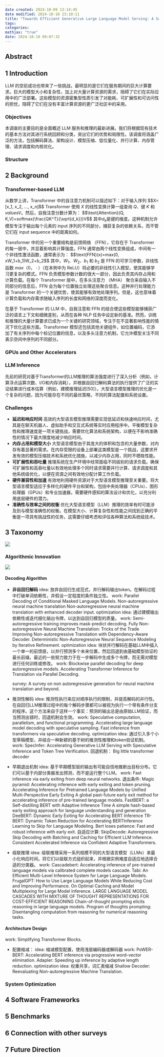 ```yaml
---
date created: 2024-10-09 13:14:45
date modified: 2024-10-10 23:10:11
title: "Towards Efficient Generative Large Language Model Serving: A Survey from Algorithms to Systems"
tags: 
categories: 
mathjax: "true"
date: 2024-10-10 09:07:32
---
```

## Abstract



## 1 Introduction

LLM 的空前成功也带来了一些挑战，最明显的是它们在服务期间的巨大计算要求。巨大的模型大小和复杂性，加上对大量计算资源的需求，阻碍了它们在实际应用中的广泛部署。这些模型的资源密集型性质引发了对能耗、可扩展性和可访问性的担忧，阻碍了它们在没有丰富计算资源的更广泛社区中的采用。
### Objectives
本调查的主要目的是全面概述 LLM 服务和推理的最新进展。我们将根据现有技术的基本方法对其进行系统回顾和分类，突出它们的优势和局限性。该调查将涵盖广泛的方法，包括解码算法、架构设计、模型压缩、低位量化、并行计算、内存管理、请求调度和内核优化。
### Structure
## 2 Background
### Transformer-based LLM

从数学上讲，Transformer 中的自注意力机制可以描述如下：对于输入序列
\$\$X=[x_1, x_2, ..., x_n]\$\$
Transformer 使用 $X$ 的线性变换计算一组查询 $Q$、键 $K$ 和 $valuesV$。然后，自我注意分数计算为：
\$\$\text{Attention}(Q, K,V)=softmax(\frac{QK^T}{\sqrt{d_k}})V\$\$
其中$d_k$是键的维度。这种机制允许模型专注于输出每个元素的 input 序列的不同部分，捕获复杂的依赖关系，而不管它们在 input sequence 中的距离如何。

Transformer 中的另一个重要结构是前馈网络 （FFN），它存在于 Transformer 的每一层中，并显着影响其计算强度。FFN 通常由两个线性变换组成，中间有一个非线性激活函数，通常表示为：
\$\$\text{FFN}(x)=max(0, xW_1+b_1)W_2+b_2\$\$
其中，$W_1$、$W_2$、$b_1$ 和 $b_2$ 是 FFN 的可学习参数，非线性函数 $max（0，·）$（在本例中为 ReLU）将必要的非线性引入模型，使其能够学习更复杂的模式。FFN 负责模型参数计数的很大一部分，因此负责其内存占用和计算负载。在每个 Transformer 层中，在多头注意力 （MHA） 聚合来自输入不同部分的信息后，FFN 会为每个位置独立处理这些聚合信息。这种并行处理能力是 Transformer 的一个关键优势，使其能够有效地处理序列。但是，这也意味着计算负载和内存需求随输入序列的长度和网络的深度而变化。

在基于 Transformer 的 LLM 中，自我注意和 FFN 的结合使这些模型能够捕获广泛的语言上下文和细微差别，从而在各种 NLP 任务中设定新的基准。然而，训练和推理的大量计算要求已成为一个关键的研究领域，专注于在不显著影响性能的情况下优化这些方面。Transformer 模型还包括其他关键组件，如位置编码，它添加了有关序列中每个标记位置的信息，以及多头注意力机制，它允许模型关注不同表示空间中序列的不同部分。
### GPUs and Other Accelerators
### LLM Inference

先前的研究对基于Transformer的LLM推理的算法强度进行了深入分析（例如，计算浮点运算次数、I/O和内存消耗），并根据自回归解码算法的执行提供了广泛的实证结果进行成本估算（例如，建模推理延迟[50]）。大型语言模型推理的优化是一个复杂的问题，因为可能存在不同的最优策略，不同的算法配置和系统设置。
### Challenges

- **延迟和响应时间**
	高效的大型语言模型推理需要实现低延迟和快速响应时间，尤其是在聊天机器人、虚拟助手和交互式系统等实时应用程序中。平衡模型复杂性和推理速度是一项关键挑战，需要优化算法和系统架构，以便在不影响准确性的情况下最大限度地减少响应时间。
- **内存占用和模型大小**
	大型语言模型由于其庞大的体积和包含的大量参数，对内存有着显著的需求。在内存受限的设备上部署这类模型是一个挑战，这要求开发有效的模型压缩技术和系统优化措施，以减少内存占用，同时不牺牲性能。
- **可扩展性和吞吐量**
	推理系统在生产环境中经常面临不同级别的请求负载。确保可扩展性和高吞吐量以有效地处理多个同时请求需要并行计算、请求调度和其他系统级优化，以便在资源之间有效地分配计算工作负载。
- **硬件兼容性和加速**
	有效地利用硬件资源对于大型语言模型推理至关重要。将大型语言模型适应于多样化的硬件平台和架构，包括中央处理器（CPUs）、图形处理器（GPUs）和专业加速器，需要硬件感知的算法设计和优化，以充分利用底层硬件的潜力。
-   **准确性与效率之间的权衡**
	优化大型语言模型（LLM）推理的效率有时可能涉及到与模型准确性的权衡。在模型大小、计算复杂性和性能之间找到正确的平衡是一项具有挑战性的任务，这需要仔细考虑和评估各种算法和系统级技术。
## 3 Taxonomy
![](https://github.com/amor-mio-de-mi-vida/picx-images-hosting/raw/master/paper/Pasted-image-20241009150811.58hcqf64j1.webp)
### Algorithmic Innovation
![](https://github.com/amor-mio-de-mi-vida/picx-images-hosting/raw/master/paper/Pasted-image-20241009151413.4jo36eilim.webp)
#### Decoding Algorithm
- **非自回归解码**
	idea: 放弃自回归生成范式，并行解码输出token。在解码过程中打破单词依赖性，并假设一定程度的条件独立性。
	work: 
		Parallel Decoding of Conditional Masked Language Models.
		Non-autoregressive neural machine translation
		Non-autoregressive neural machine translation with enhanced decoder input.
	optimization idea: 通过建模输出依赖性或迭代细化输出令牌，以达到自回归模型的质量。
	work: 
		Semi-autoregressive training improves mask-predict decoding.
		Fully Non-autoregressive Neural Machine Translation: Tricks of the Trade
		Improving Non-autoregressive Translation with Dependency-Aware Decoder.
		Deterministic Non-Autoregressive Neural Sequence Modeling by Iterative Refinement.
	optimization idea: 块状并行解码在基础LLM中插入一个单一的前馈层，以并行预测多个未来位置，然后回退到由基础模型验证的最长前缀。最近的一些努力致力于在一步解码中生成多个令牌，而无需对模型进行任何训练或修改。
	work: 
		Blockwise parallel decoding for deep autoregressive models.
		Accelerating Transformer Inference for Translation via Parallel Decoding.
		
	survey:
		A survey on non autoregressive generation for neural machine translation and beyond.

- 推测性解码
	idea: 推测性执行来应对顺序执行的限制，并提高解码的并行性。在自回归LLM推理过程中的每个解码步骤都可以被视为执行一个带有条件分支的程序。这个方法来自于这样一个事实：预测的输出总是由原始LLM验证，而当预测出错时，回退机制会生效。
	work:
		Speculative computation, parallelism, and functional programming.
		Accelerating large language model decoding with speculative sampling.
		Fast inference from transformers via speculative decoding.
	optimization idea: 通过引入多个小型草稿模型，并结合一种新颖的基于树的推测性推理和token验证机制。
	work: 
		SpecInfer: Accelerating Generative LLM Serving with Speculative Inference and Token Tree Verification.
	回退机制：
		Big little transformer decoder

- 早期退出机制
	idea: 基于早期模型层的输出有可能自信地推断出目标分布。它们可以基于内部分类器发出预测，而不是运行整个LLM。
	work: 
		Fast inference via early exiting from deep neural networks.
	退出条件:
		Magic pyramid: Accelerating inference with early exiting and token pruning.
		Accelerating Inference for Pretrained Language Models by Unified Multi-Perspective Early Exiting
		A global past-future early exit method for accelerating inference of pre-trained language models.
		FastBERT: a Self-distilling BERT with Adaptive Inference Time
		A simple hash-based early exiting approach for language understanding and generation
		DeeBERT: Dynamic Early Exiting for Accelerating BERT Inference
		TR-BERT: Dynamic Token Reduction for Accelerating BERTInference
		Learning to Skip for Language Modeling.
		Bert loses patience: Fast and robust inference with early exit.
	自适应计算:
		SkipDecode: Autoregressive Skip Decoding with Batching and Caching for Efficient LLM Inference.
		Consistent Accelerated Inference via Confident Adaptive Transformers.

- 级联推理
	idea: 级联推理采用一系列规模不同的大型语言模型（LLMs）来最小化响应时间。将它们以级联方式组织起来，并根据实例难度自适应地选择合适的分类器。
	work: 
		Cascadebert: Accelerating inference of pre-trained language models via calibrated complete models cascade.
		Tabi: An Efficient Multi-Level Inference System for Large Language Models.
		FrugalGPT: How to Use Large Language Models While Reducing Cost and Improving Performance.
		On Optimal Caching and Model Multiplexing for Large Model Inference.
		LARGE LANGUAGE MODEL CASCADES WITH MIXTURE OF THOUGHT REPRESENTATIONS FOR COST-EFFICIENT REASONING
		Chain-of-thought prompting elicits reasoning in large language models.
		Program of thoughts prompting: Disentangling computation from reasoning for numerical reasoning tasks.
#### Architecture Design
work: Simplifying Transformer Blocks.
- 配置缩减：
	idea: 缩减模型配置，使用浅层编码器或解码器
	work:
		PoWER-BERT: Accelerating BERT inference via progressive word-vector elimination.
		Adapler: Speeding up inference by adaptive length reduction.
	optimization idea: 权重共享，词汇表缩减
		Shallow Decoder: Reevaluating Non-autoregressive Machine Translation.





### System Optimization


## 4 Software Frameworks


## 5 Benchmarks



## 6 Connection with other surveys





## 7 Future Direction

